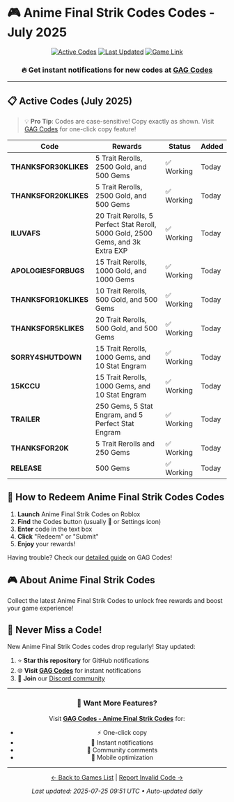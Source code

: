 # 🎮 Anime Final Strik Codes Codes - July 2025

<div align="center">

[![Active Codes](https://img.shields.io/badge/Active%20Codes-11-brightgreen)](https://gagcodes.com/roblox/anime-final-strike)
[![Last Updated](https://img.shields.io/badge/Last%20Updated-Today-orange)](https://gagcodes.com/roblox/anime-final-strike)
[![Game Link](https://img.shields.io/badge/Play-Anime%20Final%20Strik%20Codes-red)](https://www.roblox.com/games/)

### 🔥 **Get instant notifications for new codes at [GAG Codes](https://gagcodes.com/roblox/anime-final-strike)**

</div>

---

## 📋 Active Codes (July 2025)

> 💡 **Pro Tip**: Codes are case-sensitive! Copy exactly as shown. Visit [GAG Codes](https://gagcodes.com/roblox/anime-final-strike) for one-click copy feature!

| Code | Rewards | Status | Added |
|------|---------|--------|-------|
| **THANKSFOR30KLIKES** | 5 Trait Rerolls, 2500 Gold, and 500 Gems | ✅ Working | Today |
| **THANKSFOR20KLIKES** | 5 Trait Rerolls, 2500 Gold, and 500 Gems | ✅ Working | Today |
| **ILUVAFS** | 20 Trait Rerolls, 5 Perfect Stat Reroll, 5000 Gold, 2500 Gems, and 3k Extra EXP | ✅ Working | Today |
| **APOLOGIESFORBUGS** | 15 Trait Rerolls, 1000 Gold, and 1000 Gems | ✅ Working | Today |
| **THANKSFOR10KLIKES** | 10 Trait Rerolls, 500 Gold, and 500 Gems | ✅ Working | Today |
| **THANKSFOR5KLIKES** | 20 Trait Rerolls, 500 Gold, and 500 Gems | ✅ Working | Today |
| **SORRY4SHUTDOWN** | 15 Trait Rerolls, 1000 Gems, and 10 Stat Engram | ✅ Working | Today |
| **15KCCU** | 15 Trait Rerolls, 1000 Gems, and 10 Stat Engram | ✅ Working | Today |
| **TRAILER** | 250 Gems, 5 Stat Engram, and 5 Perfect Stat Engram | ✅ Working | Today |
| **THANKSFOR20K** | 5 Trait Rerolls and 250 Gems | ✅ Working | Today |
| **RELEASE** | 500 Gems | ✅ Working | Today |


## 📖 How to Redeem Anime Final Strik Codes Codes

1. **Launch** Anime Final Strik Codes on Roblox
2. **Find** the Codes button (usually 🎁 or Settings icon)
3. **Enter** code in the text box
4. **Click** "Redeem" or "Submit"
5. **Enjoy** your rewards!

Having trouble? Check our [detailed guide](https://gagcodes.com/roblox/anime-final-strike#how-to-redeem) on GAG Codes!

## 🎮 About Anime Final Strik Codes

Collect the latest Anime Final Strik Codes to unlock free rewards and boost your game experience!

## 🔔 Never Miss a Code!

New Anime Final Strik Codes codes drop regularly! Stay updated:

1. ⭐ **Star this repository** for GitHub notifications
2. 🌐 **Visit [GAG Codes](https://gagcodes.com/roblox/anime-final-strike)** for instant notifications
3. 💬 **Join** our [Discord community](https://gagcodes.com/discord)

---

<div align="center">

### 🚀 Want More Features?

Visit [**GAG Codes - Anime Final Strik Codes**](https://gagcodes.com/roblox/anime-final-strike) for:
- ⚡ One-click copy
- 🔔 Instant notifications  
- 💬 Community comments
- 📱 Mobile optimization

---

[← Back to Games List](README.md) | [Report Invalid Code →](https://github.com/yourusername/roblox-codes-directory/issues)

*Last updated: 2025-07-25 09:51 UTC • Auto-updated daily*

</div>
